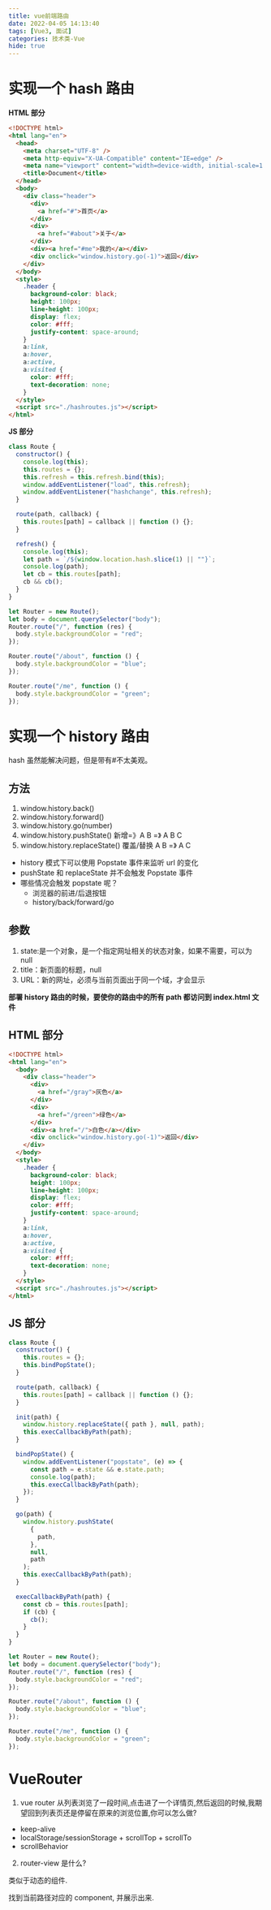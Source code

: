 ```yaml
---
title: vue前端路由
date: 2022-04-05 14:13:40
tags: [Vue3, 面试]
categories: 技术类-Vue
hide: true
---
```


# 实现一个 hash 路由

**HTML 部分**

```html
<!DOCTYPE html>
<html lang="en">
  <head>
    <meta charset="UTF-8" />
    <meta http-equiv="X-UA-Compatible" content="IE=edge" />
    <meta name="viewport" content="width=device-width, initial-scale=1.0" />
    <title>Document</title>
  </head>
  <body>
    <div class="header">
      <div>
        <a href="#">首页</a>
      </div>
      <div>
        <a href="#about">关于</a>
      </div>
      <div><a href="#me">我的</a></div>
      <div onclick="window.history.go(-1)">返回</div>
    </div>
  </body>
  <style>
    .header {
      background-color: black;
      height: 100px;
      line-height: 100px;
      display: flex;
      color: #fff;
      justify-content: space-around;
    }
    a:link,
    a:hover,
    a:active,
    a:visited {
      color: #fff;
      text-decoration: none;
    }
  </style>
  <script src="./hashroutes.js"></script>
</html>
```

**JS 部分**

```js
class Route {
  constructor() {
    console.log(this);
    this.routes = {};
    this.refresh = this.refresh.bind(this);
    window.addEventListener("load", this.refresh);
    window.addEventListener("hashchange", this.refresh);
  }

  route(path, callback) {
    this.routes[path] = callback || function () {};
  }

  refresh() {
    console.log(this);
    let path = `/${window.location.hash.slice(1) || ""}`;
    console.log(path);
    let cb = this.routes[path];
    cb && cb();
  }
}

let Router = new Route();
let body = document.querySelector("body");
Router.route("/", function (res) {
  body.style.backgroundColor = "red";
});

Router.route("/about", function () {
  body.style.backgroundColor = "blue";
});

Router.route("/me", function () {
  body.style.backgroundColor = "green";
});
```

# 实现一个 history 路由

hash 虽然能解决问题，但是带有#不太美观。

## 方法

1. window.history.back()
2. window.history.forward()
3. window.history.go(number)
4. window.history.pushState() 新增=》A B =》 A B C
5. window.history.replaceState() 覆盖/替换 A B =》 A C

- history 模式下可以使用 Popstate 事件来监听 url 的变化
- pushState 和 replaceState 并不会触发 Popstate 事件
- 哪些情况会触发 popstate 呢？
  - 浏览器的前进/后退按钮
  - history/back/forward/go

## 参数

1. state:是一个对象，是一个指定网址相关的状态对象，如果不需要，可以为 null
2. title：新页面的标题，null
3. URL：新的网址，必须与当前页面出于同一个域，才会显示

**部署 history 路由的时候，要使你的路由中的所有 path 都访问到 index.html 文件**

## HTML 部分

```html
<!DOCTYPE html>
<html lang="en">
  <body>
    <div class="header">
      <div>
        <a href="/gray">灰色</a>
      </div>
      <div>
        <a href="/green">绿色</a>
      </div>
      <div><a href="/">白色</a></div>
      <div onclick="window.history.go(-1)">返回</div>
    </div>
  </body>
  <style>
    .header {
      background-color: black;
      height: 100px;
      line-height: 100px;
      display: flex;
      color: #fff;
      justify-content: space-around;
    }
    a:link,
    a:hover,
    a:active,
    a:visited {
      color: #fff;
      text-decoration: none;
    }
  </style>
  <script src="./hashroutes.js"></script>
</html>
```

## JS 部分

```js
class Route {
  constructor() {
    this.routes = {};
    this.bindPopState();
  }

  route(path, callback) {
    this.routes[path] = callback || function () {};
  }

  init(path) {
    window.history.replaceState({ path }, null, path);
    this.execCallbackByPath(path);
  }

  bindPopState() {
    window.addEventListener("popstate", (e) => {
      const path = e.state && e.state.path;
      console.log(path);
      this.execCallbackByPath(path);
    });
  }

  go(path) {
    window.history.pushState(
      {
        path,
      },
      null,
      path
    );
    this.execCallbackByPath(path);
  }

  execCallbackByPath(path) {
    const cb = this.routes[path];
    if (cb) {
      cb();
    }
  }
}

let Router = new Route();
let body = document.querySelector("body");
Router.route("/", function (res) {
  body.style.backgroundColor = "red";
});

Router.route("/about", function () {
  body.style.backgroundColor = "blue";
});

Router.route("/me", function () {
  body.style.backgroundColor = "green";
});
```

# VueRouter

1. vue router 从列表浏览了一段时间,点击进了一个详情页,然后返回的时候,我期望回到列表页还是停留在原来的浏览位置,你可以怎么做?

- keep-alive
- localStorage/sessionStorage + scrollTop + scrollTo
- scrollBehavior

2. router-view 是什么?

类似于动态的组件.

找到当前路径对应的 component, 并展示出来.
